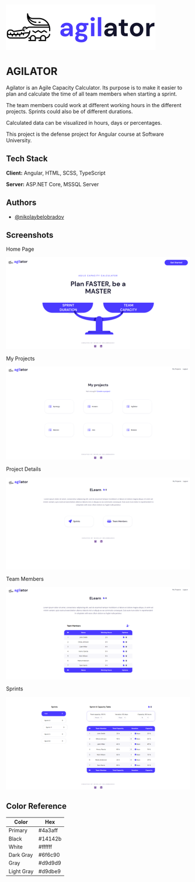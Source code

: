 
![Logo](https://github.com/nikolaybelobradov/Agilator/blob/main/Screenshots/agilatorLogo.jpg?raw=true)


# AGILATOR

Agilator is an Agile Capacity Calculator. 
Its purpose is to make it easier to plan and calculate the time of all team members when starting a sprint.

The team members could work at different working hours in the different projects. Sprints could also be of different durations.

Calculated data can be visualized in hours, days or percentages.

This project is the defense project for Angular course at Software University.


## Tech Stack

**Client:** Angular, HTML, SCSS, TypeScript

**Server:** ASP.NET Core, MSSQL Server


## Authors

- [@nikolaybelobradov](https://github.com/nikolaybelobradov/)


## Screenshots
Home Page

![HomePage](https://github.com/nikolaybelobradov/Agilator/blob/main/Screenshots/HomePage.png?raw=true)

My Projects

![MyProjects](https://github.com/nikolaybelobradov/Agilator/blob/main/Screenshots/MyProjects.png?raw=true)

Project Details

![ProjectDetails](https://github.com/nikolaybelobradov/Agilator/blob/main/Screenshots/ProjectDetails.png?raw=true)

Team Members

![TeamMembers](https://github.com/nikolaybelobradov/Agilator/blob/main/Screenshots/TeamMembers.png?raw=true)

Sprints

![Sprints](https://github.com/nikolaybelobradov/Agilator/blob/main/Screenshots/Sprints.png?raw=true)


## Color Reference

| Color             | Hex                                                                |
| ----------------- | ------------------------------------------------------------------ |
| Primary | #4a3aff |
| Black |  #14142b |
| White |  #ffffff |
| Dark Gray |  #6f6c90 |
| Gray | #d9d9d9 |
| Light Gray | #d9dbe9 |




